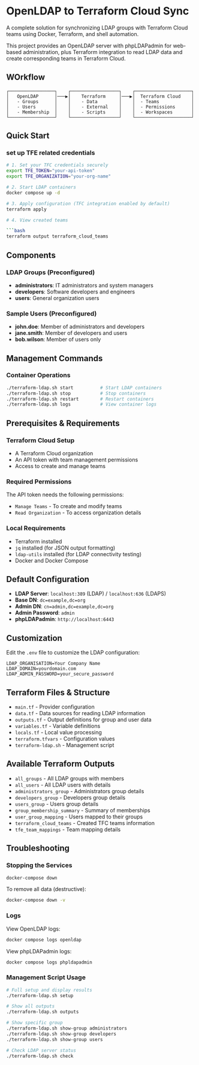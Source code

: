 # OpenLDAP to Terraform Cloud Sync

A complete solution for synchronizing LDAP groups with Terraform Cloud teams using Docker, Terraform, and shell automation.

This project provides an OpenLDAP server with phpLDAPadmin for web-based administration, plus Terraform integration to read LDAP data and create corresponding teams in Terraform Cloud.

## WOrkflow

```text
┌─────────────────┐    ┌──────────────────┐    ┌─────────────────────┐
│   OpenLDAP      │───▶│    Terraform     │───▶│  Terraform Cloud    │
│   - Groups      │    │    - Data        │    │  - Teams            │
│   - Users       │    │    - External    │    │  - Permissions      │
│   - Membership  │    │    - Scripts     │    │  - Workspaces       │
└─────────────────┘    └──────────────────┘    └─────────────────────┘
```

## Quick Start

### set up TFE related credentials

```bash
# 1. Set your TFC credentials securely
export TFE_TOKEN="your-api-token"
export TFE_ORGANIZATION="your-org-name"

# 2. Start LDAP containers
docker compose up -d

# 3. Apply configuration (TFC integration enabled by default)
terraform apply

# 4. View created teams

```bash
terraform output terraform_cloud_teams
```

## Components

### LDAP Groups (Preconfigured)

- **administrators**: IT administrators and system managers
- **developers**: Software developers and engineers
- **users**: General organization users

### Sample Users (Preconfigured)

- **john.doe**: Member of administrators and developers
- **jane.smith**: Member of developers and users
- **bob.wilson**: Member of users only

## Management Commands

### Container Operations

```bash
./terraform-ldap.sh start          # Start LDAP containers
./terraform-ldap.sh stop           # Stop containers
./terraform-ldap.sh restart        # Restart containers
./terraform-ldap.sh logs           # View container logs
```

## Prerequisites & Requirements

### Terraform Cloud Setup

- A Terraform Cloud organization
- An API token with team management permissions
- Access to create and manage teams

### Required Permissions

The API token needs the following permissions:

- `Manage Teams` - To create and modify teams
- `Read Organization` - To access organization details

### Local Requirements

- Terraform installed
- `jq` installed (for JSON output formatting)
- `ldap-utils` installed (for LDAP connectivity testing)
- Docker and Docker Compose

## Default Configuration

- **LDAP Server**: `localhost:389` (LDAP) / `localhost:636` (LDAPS)
- **Base DN**: `dc=example,dc=org`
- **Admin DN**: `cn=admin,dc=example,dc=org`
- **Admin Password**: `admin`
- **phpLDAPadmin**: `http://localhost:6443`

## Customization

Edit the `.env` file to customize the LDAP configuration:

```env
LDAP_ORGANISATION=Your Company Name
LDAP_DOMAIN=yourdomain.com
LDAP_ADMIN_PASSWORD=your_secure_password
```

## Terraform Files & Structure

- `main.tf` - Provider configuration
- `data.tf` - Data sources for reading LDAP information
- `outputs.tf` - Output definitions for group and user data
- `variables.tf` - Variable definitions
- `locals.tf` - Local value processing
- `terraform.tfvars` - Configuration values
- `terraform-ldap.sh` - Management script

## Available Terraform Outputs

- `all_groups` - All LDAP groups with members
- `all_users` - All LDAP users with details
- `administrators_group` - Administrators group details
- `developers_group` - Developers group details
- `users_group` - Users group details
- `group_membership_summary` - Summary of memberships
- `user_group_mapping` - Users mapped to their groups
- `terraform_cloud_teams` - Created TFC teams information
- `tfe_team_mappings` - Team mapping details

## Troubleshooting

### Stopping the Services

```bash
docker-compose down
```

To remove all data (destructive):

```bash
docker-compose down -v
```

### Logs

View OpenLDAP logs:

```bash
docker compose logs openldap
```

View phpLDAPadmin logs:

```bash
docker compose logs phpldapadmin
```

### Management Script Usage

```bash
# Full setup and display results
./terraform-ldap.sh setup

# Show all outputs
./terraform-ldap.sh outputs

# Show specific group
./terraform-ldap.sh show-group administrators
./terraform-ldap.sh show-group developers
./terraform-ldap.sh show-group users

# Check LDAP server status
./terraform-ldap.sh check
```
